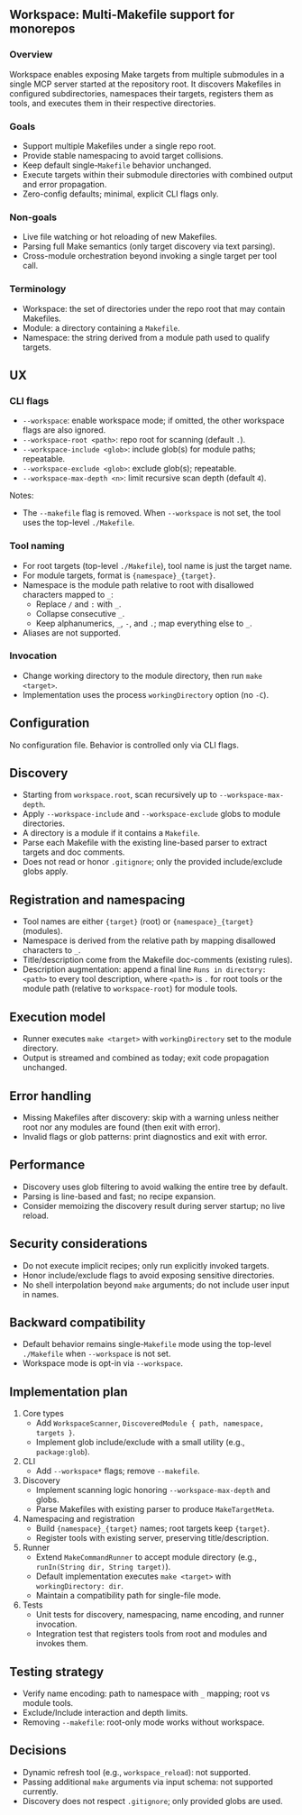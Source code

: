 ## Workspace: Multi-Makefile support for monorepos

### Overview

Workspace enables exposing Make targets from multiple submodules in a single MCP server started at the repository root. It discovers Makefiles in configured subdirectories, namespaces their targets, registers them as tools, and executes them in their respective directories.

### Goals

- Support multiple Makefiles under a single repo root.
- Provide stable namespacing to avoid target collisions.
- Keep default single-`Makefile` behavior unchanged.
- Execute targets within their submodule directories with combined output and error propagation.
- Zero-config defaults; minimal, explicit CLI flags only.

### Non-goals

- Live file watching or hot reloading of new Makefiles.
- Parsing full Make semantics (only target discovery via text parsing).
- Cross-module orchestration beyond invoking a single target per tool call.

### Terminology

- Workspace: the set of directories under the repo root that may contain Makefiles.
- Module: a directory containing a `Makefile`.
- Namespace: the string derived from a module path used to qualify targets.

## UX

### CLI flags

- `--workspace`: enable workspace mode; if omitted, the other workspace flags are also ignored.
- `--workspace-root <path>`: repo root for scanning (default `.`).
- `--workspace-include <glob>`: include glob(s) for module paths; repeatable.
- `--workspace-exclude <glob>`: exclude glob(s); repeatable.
- `--workspace-max-depth <n>`: limit recursive scan depth (default `4`).

Notes:

- The `--makefile` flag is removed. When `--workspace` is not set, the tool uses the top-level `./Makefile`.

### Tool naming

- For root targets (top-level `./Makefile`), tool name is just the target name.
- For module targets, format is `{namespace}_{target}`.
- Namespace is the module path relative to root with disallowed characters mapped to `_`:
  - Replace `/` and `:` with `_`.
  - Collapse consecutive `_`.
  - Keep alphanumerics, `_`, `-`, and `.`; map everything else to `_`.
- Aliases are not supported.

### Invocation

- Change working directory to the module directory, then run `make <target>`.
- Implementation uses the process `workingDirectory` option (no `-C`).

## Configuration

No configuration file. Behavior is controlled only via CLI flags.

## Discovery

- Starting from `workspace.root`, scan recursively up to `--workspace-max-depth`.
- Apply `--workspace-include` and `--workspace-exclude` globs to module directories.
- A directory is a module if it contains a `Makefile`.
- Parse each Makefile with the existing line-based parser to extract targets and doc comments.
- Does not read or honor `.gitignore`; only the provided include/exclude globs apply.

## Registration and namespacing

- Tool names are either `{target}` (root) or `{namespace}_{target}` (modules).
- Namespace is derived from the relative path by mapping disallowed characters to `_`.
- Title/description come from the Makefile doc-comments (existing rules).
- Description augmentation: append a final line `Runs in directory: <path>` to every tool description, where `<path>` is `.` for root tools or the module path (relative to `workspace-root`) for module tools.

## Execution model

- Runner executes `make <target>` with `workingDirectory` set to the module directory.
- Output is streamed and combined as today; exit code propagation unchanged.

## Error handling

- Missing Makefiles after discovery: skip with a warning unless neither root nor any modules are found (then exit with error).
- Invalid flags or glob patterns: print diagnostics and exit with error.

## Performance

- Discovery uses glob filtering to avoid walking the entire tree by default.
- Parsing is line-based and fast; no recipe expansion.
- Consider memoizing the discovery result during server startup; no live reload.

## Security considerations

- Do not execute implicit recipes; only run explicitly invoked targets.
- Honor include/exclude flags to avoid exposing sensitive directories.
- No shell interpolation beyond `make` arguments; do not include user input in names.

## Backward compatibility

- Default behavior remains single-`Makefile` mode using the top-level `./Makefile` when `--workspace` is not set.
- Workspace mode is opt-in via `--workspace`.

## Implementation plan

1) Core types
   - Add `WorkspaceScanner`, `DiscoveredModule { path, namespace, targets }`.
   - Implement glob include/exclude with a small utility (e.g., `package:glob`).
2) CLI
   - Add `--workspace*` flags; remove `--makefile`.
3) Discovery
   - Implement scanning logic honoring `--workspace-max-depth` and globs.
   - Parse Makefiles with existing parser to produce `MakeTargetMeta`.
4) Namespacing and registration
   - Build `{namespace}_{target}` names; root targets keep `{target}`.
   - Register tools with existing server, preserving title/description.
5) Runner
   - Extend `MakeCommandRunner` to accept module directory (e.g., `runIn(String dir, String target)`).
   - Default implementation executes `make <target>` with `workingDirectory: dir`.
   - Maintain a compatibility path for single-file mode.
6) Tests
   - Unit tests for discovery, namespacing, name encoding, and runner invocation.
   - Integration test that registers tools from root and modules and invokes them.

## Testing strategy

- Verify name encoding: path to namespace with `_` mapping; root vs module tools.
- Exclude/Include interaction and depth limits.
- Removing `--makefile`: root-only mode works without workspace.

## Decisions

- Dynamic refresh tool (e.g., `workspace_reload`): not supported.
- Passing additional `make` arguments via input schema: not supported currently.
- Discovery does not respect `.gitignore`; only provided globs are used.
